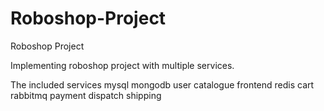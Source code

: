 # Roboshop-Project
Roboshop Project

Implementing roboshop project with multiple services.

The included services
mysql
mongodb
user
catalogue
frontend
redis
cart
rabbitmq
payment
dispatch
shipping

